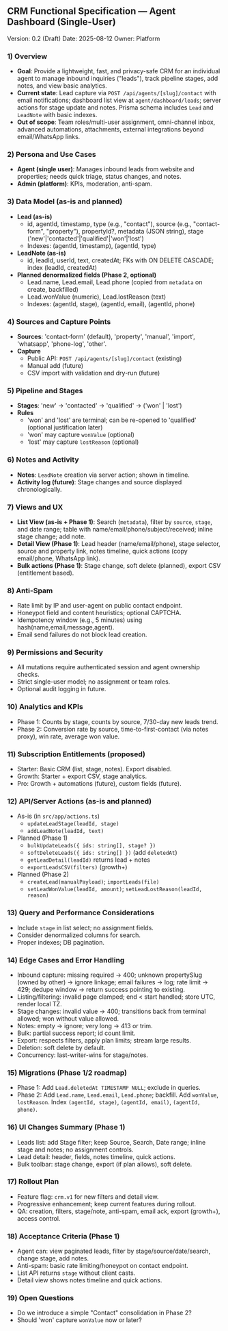 ## CRM Functional Specification — Agent Dashboard (Single-User)

Version: 0.2 (Draft)
Date: 2025-08-12
Owner: Platform

### 1) Overview
- **Goal**: Provide a lightweight, fast, and privacy-safe CRM for an individual agent to manage inbound inquiries ("leads"), track pipeline stages, add notes, and view basic analytics.
- **Current state**: Lead capture via `POST /api/agents/[slug]/contact` with email notifications; dashboard list view at `agent/dashboard/leads`; server actions for stage update and notes. Prisma schema includes `Lead` and `LeadNote` with basic indexes.
- **Out of scope**: Team roles/multi-user assignment, omni-channel inbox, advanced automations, attachments, external integrations beyond email/WhatsApp links.

### 2) Persona and Use Cases
- **Agent (single user)**: Manages inbound leads from website and properties; needs quick triage, status changes, and notes.
- **Admin (platform)**: KPIs, moderation, anti-spam.

### 3) Data Model (as-is and planned)
- **Lead (as-is)**
  - id, agentId, timestamp, type (e.g., "contact"), source (e.g., "contact-form", "property"), propertyId?, metadata (JSON string), stage ('new'|'contacted'|'qualified'|'won'|'lost')
  - Indexes: (agentId, timestamp), (agentId, type)
- **LeadNote (as-is)**
  - id, leadId, userId, text, createdAt; FKs with ON DELETE CASCADE; index (leadId, createdAt)
- **Planned denormalized fields (Phase 2, optional)**
  - Lead.name, Lead.email, Lead.phone (copied from `metadata` on create, backfilled)
  - Lead.wonValue (numeric), Lead.lostReason (text)
  - Indexes: (agentId, stage), (agentId, email), (agentId, phone)

### 4) Sources and Capture Points
- **Sources**: 'contact-form' (default), 'property', 'manual', 'import', 'whatsapp', 'phone-log', 'other'.
- **Capture**
  - Public API: `POST /api/agents/[slug]/contact` (existing)
  - Manual add (future)
  - CSV import with validation and dry-run (future)

### 5) Pipeline and Stages
- **Stages**: 'new' → 'contacted' → 'qualified' → ('won' | 'lost')
- **Rules**
  - 'won' and 'lost' are terminal; can be re-opened to 'qualified' (optional justification later)
  - 'won' may capture `wonValue` (optional)
  - 'lost' may capture `lostReason` (optional)

### 6) Notes and Activity
- **Notes**: `LeadNote` creation via server action; shown in timeline.
- **Activity log (future)**: Stage changes and source displayed chronologically.

### 7) Views and UX
- **List View (as-is + Phase 1)**: Search (`metadata`), filter by `source`, `stage`, and date range; table with name/email/phone/subject/received; inline stage change; add note.
- **Detail View (Phase 1)**: Lead header (name/email/phone), stage selector, source and property link, notes timeline, quick actions (copy email/phone, WhatsApp link).
- **Bulk actions (Phase 1)**: Stage change, soft delete (planned), export CSV (entitlement based).

### 8) Anti-Spam
- Rate limit by IP and user-agent on public contact endpoint.
- Honeypot field and content heuristics; optional CAPTCHA.
- Idempotency window (e.g., 5 minutes) using hash(name,email,message,agent).
- Email send failures do not block lead creation.

### 9) Permissions and Security
- All mutations require authenticated session and agent ownership checks.
- Strict single-user model; no assignment or team roles.
- Optional audit logging in future.

### 10) Analytics and KPIs
- Phase 1: Counts by stage, counts by source, 7/30-day new leads trend.
- Phase 2: Conversion rate by source, time-to-first-contact (via notes proxy), win rate, average won value.

### 11) Subscription Entitlements (proposed)
- Starter: Basic CRM (list, stage, notes). Export disabled.
- Growth: Starter + export CSV, stage analytics.
- Pro: Growth + automations (future), custom fields (future).

### 12) API/Server Actions (as-is and planned)
- As-is (in `src/app/actions.ts`)
  - `updateLeadStage(leadId, stage)`
  - `addLeadNote(leadId, text)`
- Planned (Phase 1)
  - `bulkUpdateLeads({ ids: string[], stage? })`
  - `softDeleteLeads({ ids: string[] })` (add `deletedAt`)
  - `getLeadDetail(leadId)` returns lead + notes
  - `exportLeadsCSV(filters)` (growth+)
- Planned (Phase 2)
  - `createLead(manualPayload)`; `importLeads(file)`
  - `setLeadWonValue(leadId, amount)`; `setLeadLostReason(leadId, reason)`

### 13) Query and Performance Considerations
- Include `stage` in list select; no assignment fields.
- Consider denormalized columns for search.
- Proper indexes; DB pagination.

### 14) Edge Cases and Error Handling
- Inbound capture: missing required → 400; unknown propertySlug (owned by other) → ignore linkage; email failures → log; rate limit → 429; dedupe window → return success pointing to existing.
- Listing/filtering: invalid page clamped; end < start handled; store UTC, render local TZ.
- Stage changes: invalid value → 400; transitions back from terminal allowed; won without value allowed.
- Notes: empty → ignore; very long → 413 or trim.
- Bulk: partial success report; id count limit.
- Export: respects filters, apply plan limits; stream large results.
- Deletion: soft delete by default.
- Concurrency: last-writer-wins for stage/notes.

### 15) Migrations (Phase 1/2 roadmap)
- Phase 1: Add `Lead.deletedAt TIMESTAMP NULL`; exclude in queries.
- Phase 2: Add `Lead.name`, `Lead.email`, `Lead.phone`; backfill. Add `wonValue`, `lostReason`. Index `(agentId, stage)`, `(agentId, email)`, `(agentId, phone)`.

### 16) UI Changes Summary (Phase 1)
- Leads list: add Stage filter; keep Source, Search, Date range; inline stage and notes; no assignment controls.
- Lead detail: header, fields, notes timeline, quick actions.
- Bulk toolbar: stage change, export (if plan allows), soft delete.

### 17) Rollout Plan
- Feature flag: `crm.v1` for new filters and detail view.
- Progressive enhancement; keep current features during rollout.
- QA: creation, filters, stage/note, anti-spam, email ack, export (growth+), access control.

### 18) Acceptance Criteria (Phase 1)
- Agent can: view paginated leads, filter by stage/source/date/search, change stage, add notes.
- Anti-spam: basic rate limiting/honeypot on contact endpoint.
- List API returns `stage` without client casts.
- Detail view shows notes timeline and quick actions.

### 19) Open Questions
- Do we introduce a simple "Contact" consolidation in Phase 2?
- Should 'won' capture `wonValue` now or later?



